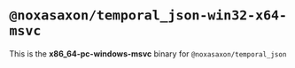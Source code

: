 # `@noxasaxon/temporal_json-win32-x64-msvc`

This is the **x86_64-pc-windows-msvc** binary for `@noxasaxon/temporal_json`
